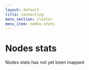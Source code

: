 ```yaml
---
layout: default
title: Connecting
menu_section: cluster
menu_item: nodes-stats
---
```



# Nodes stats

Nodes stats has not yet been mapped


